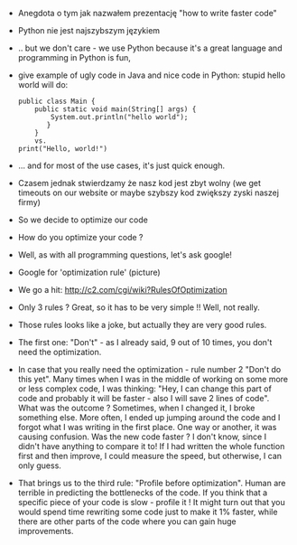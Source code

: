 * Anegdota o tym jak nazwałem prezentację "how to write faster code"
* Python nie jest najszybszym językiem
* .. but we don't care - we use Python because it's a great language and programming in Python is fun,
* give example of ugly code in Java and nice code in Python: stupid hello world will do:

    ```
    public class Main {
        public static void main(String[] args) {
            System.out.println("hello world");
           }
        }
        vs.
    print("Hello, world!")
    ```

* ... and for most of the use cases, it's just quick enough.
* Czasem jednak stwierdzamy że nasz kod jest zbyt wolny (we get timeouts on our website or maybe szybszy kod zwiększy zyski naszej firmy)
* So we decide to optimize our code
* How do you optimize your code ?
* Well, as with all programming questions, let's ask google!
* Google for 'optimization rule' (picture)
* We go a hit: http://c2.com/cgi/wiki?RulesOfOptimization
* Only 3 rules ? Great, so it has to be very simple !! Well, not really.
* Those rules looks like a joke, but actually they are very good rules.
* The first one: "Don't" - as I already said, 9 out of 10 times, you don't need the optimization.
* In case that you really need the optimization - rule number 2 "Don't do this yet". Many times when I was in the middle of working on some more or less complex code, I was thinking: "Hey, I can change this part of code and probably it will be faster - also I will save 2 lines of code". What was the outcome ? Sometimes, when I changed it, I broke something else. More often, I ended up jumping around the code and I forgot what I was writing in the first place. One way or another, it was causing confusion. Was the new code faster ? I don't know, since I didn't have anything to compare it to! If I had written the whole function first and then improve, I could measure the speed, but otherwise, I can only guess.
* That brings us to the third rule: "Profile before optimization". Human are terrible in predicting the bottlenecks of the code. If you think that a specific piece of your code is slow - profile it ! It might turn out that you would spend time rewriting some code just to make it 1% faster, while there are other parts of the code where you can gain huge improvements.